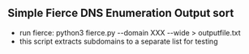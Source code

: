 ## Simple Fierce DNS Enumeration Output sort
- run fierce: python3 fierce.py --domain XXX --wide > outputfile.txt
- this script extracts subdomains to a separate list for testing
